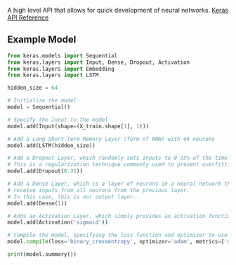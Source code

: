 A high level API that allows for quick development of neural networks. 
[Keras API Reference](https://colab.research.google.com/corgiredirector?site=https%3A%2F%2Fkeras.io%2Fapi%2F) 
## Example Model

```Python
from keras.models import Sequential
from keras.layers import Input, Dense, Dropout, Activation
from keras.layers import Embedding
from keras.layers import LSTM

hidden_size = 64

# Initialize the model
model = Sequential()

# Specify the input to the model 
model.add(Input(shape=(X_train.shape[1], 1)))

# Add a Long Short-Term Memory Layer (form of RNN) with 64 neurons
model.add(LSTM(hidden_size))

# Add a Dropout Layer, which randomly sets inputs to 0 35% of the time
# This is a regularization technique commonly used to prevent overfitting
model.add(Dropout(0.35))

# Add a Dense Layer, which is a layer of neurons in a neural network that 
# receive inputs from all neurons from the previous layer. 
# In this case, this is our output layer.
model.add(Dense(1))

# Adds an Activation Layer, which simply provides an activation function
model.add(Activation('sigmoid'))

# Compile the model, specifying the loss function and optimizer to use
model.compile(loss='binary_crossentropy', optimizer='adam', metrics=['mae', 'acc'])

print(model.summary())
```
